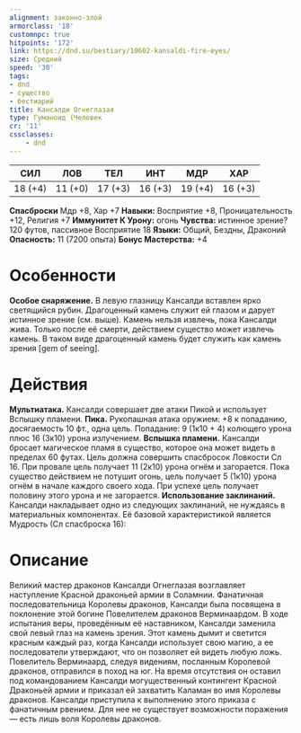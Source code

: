 ```yaml
---
alignment: законно-злой
armorclass: '18'
customnpc: true
hitpoints: '172'
link: https://dnd.su/bestiary/10602-kansaldi-fire-eyes/
size: Средний
speed: '30'
tags:
- dnd
- существо
- бестиарий
title: Кансалди Огнеглазая
type: Гуманоид (Человек
cr: '11'
cssclasses:
    - dnd
---
```



| СИЛ | ЛОВ | ТЕЛ | ИНТ | МДР | ХАР |
|---|---|---|---|---|---|
| 18 (+4) | 11 (+0) | 17 (+3) | 16 (+3) | 19 (+4) | 16 (+3) |
**Спасброски** Мдр +8, Хар +7
**Навыки:** Восприятие +8, Проницательность +12, Религия +7
**Иммунитет К Урону:** огонь
**Чувства:** истинное зрение? 120 футов, пассивное Восприятие 18
**Языки:** Общий, Бездны, Драконий
**Опасность:** 11 (7200 опыта)
**Бонус Мастерства:** +4


# Особенности
**Особое снаряжение.** В левую глазницу Кансалди вставлен ярко светящийся рубин. Драгоценный камень служит ей глазом и дарует истинное зрение (см. выше). Камень нельзя извлечь, пока Кансалди жива. Только после её смерти, действием существо может извлечь камень. В таком виде драгоценный камень будет служить как камень зрения [gem of seeing].


# Действия
**Мультиатака.** Кансалди совершает две атаки Пикой и использует Вспышку пламени.
**Пика.** Рукопашная атака оружием: +8 к попаданию, досягаемость 10 фт., одна цель. Попадание: 9 (1к10 + 4) колющего урона плюс 16 (3к10) урона излучением.
**Вспышка пламени.** Кансалди бросает магическое пламя в существо, которое она может видеть в пределах 60 футах. Цель должна совершить спасбросок Ловкости Сл 16. При провале цель получает 11 (2к10) урона огнём и загорается. Пока существо действием не потушит огонь, цель получает 5 (1к10) урона огнём в начале каждого своего хода. При успехе цель получает половину этого урона и не загорается.
**Использование заклинаний.** Кансалди накладывает одно из следующих заклинаний, не нуждаясь в материальных компонентах. Её базовой характеристикой является Мудрость (Сл спасброска 16):


# Описание
Великий мастер драконов Кансалди Огнеглазая возглавляет наступление Красной драконьей армии в Соламнии. Фанатичная последовательница Королевы драконов, Кансалди была посвящена в поклонение этой богине Повелителем драконов Верминаардом. В ходе испытания веры, проведённым её наставником, Кансалди заменила свой левый глаз на камень зрения. Этот камень дымит и светится красным каждый раз, когда Кансалди использует свою магию, а ее последователи утверждают, что он позволяет ей видеть любую ложь. Повелитель Верминаард, следуя видениям, посланным Королевой драконов, отправился в поход на юг. На время отсутствия он оставил под командованием Кансалди могущественный контингент Красной Драконьей армии и приказал ей захватить Каламан во имя Королевы драконов. Кансалди приступила к выполнению этого приказа с фанатичным рвением. Для нее не существует возможности поражения — есть лишь воля Королевы драконов.